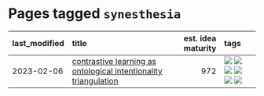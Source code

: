 # Pages tagged `synesthesia`

|last_modified|title|est. idea maturity|tags
|:---|:---|---:|:---|
|2023-02-06|[contrastive learning as ontological intentionality triangulation](../contrastive_learning_as_ontological_intentionality_triangulation.md)|972|[![](https://img.shields.io/badge/tag-meta-683f3)](../tags/meta.md) [![](https://img.shields.io/badge/tag-philosophy-fe4dc)](../tags/philosophy.md) [![](https://img.shields.io/badge/tag-semiotics-96bcc)](../tags/semiotics.md) [![](https://img.shields.io/badge/tag-synesthesia-77485f)](../tags/synesthesia.md) [![](https://img.shields.io/badge/tag-theory-e839f4)](../tags/theory.md) [![](https://img.shields.io/badge/tag-wip-496a1)](../tags/wip.md)|
